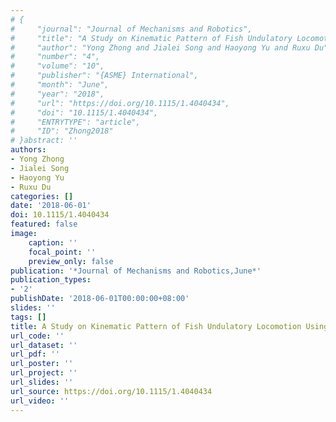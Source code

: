 ```yaml
---
# {
#     "journal": "Journal of Mechanisms and Robotics",
#     "title": "A Study on Kinematic Pattern of Fish Undulatory Locomotion Using a Robot Fish",
#     "author": "Yong Zhong and Jialei Song and Haoyong Yu and Ruxu Du",
#     "number": "4",
#     "volume": "10",
#     "publisher": "{ASME} International",
#     "month": "June",
#     "year": "2018",
#     "url": "https://doi.org/10.1115/1.4040434",
#     "doi": "10.1115/1.4040434",
#     "ENTRYTYPE": "article",
#     "ID": "Zhong2018"
# }abstract: ''
authors:
- Yong Zhong
- Jialei Song
- Haoyong Yu
- Ruxu Du
categories: []
date: '2018-06-01'
doi: 10.1115/1.4040434
featured: false
image:
    caption: ''
    focal_point: ''
    preview_only: false
publication: '*Journal of Mechanisms and Robotics,June*'
publication_types:
- '2'
publishDate: '2018-06-01T00:00:00+08:00'
slides: ''
tags: []
title: A Study on Kinematic Pattern of Fish Undulatory Locomotion Using a Robot Fish
url_code: ''
url_dataset: ''
url_pdf: ''
url_poster: ''
url_project: ''
url_slides: ''
url_source: https://doi.org/10.1115/1.4040434
url_video: ''
---
```

